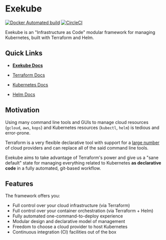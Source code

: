 # Exekube

[![Docker Automated build](https://img.shields.io/docker/automated/jrottenberg/ffmpeg.svg)](https://hub.docker.com/r/ilyasotkov/exekube/) [![CircleCI](https://circleci.com/gh/ilyasotkov/exekube/tree/develop.svg?style=svg)](https://circleci.com/gh/ilyasotkov/exekube/tree/develop)

Exekube is an "Infrastructure as Code" modular framework for managing Kubernetes, built with Terraform and Helm.

## Quick Links

- **[Exekube Docs](https://ilyasotkov.github.io/exekube/)**

- [Terraform Docs](https://www.terraform.io/docs/index.html)
- [Kubernetes Docs](https://kubernetes.io/docs/home/?path=users&persona=app-developer&level=foundational)
- [Helm Docs](https://docs.helm.sh/)

## Motivation

Using many command line tools and GUIs to manage cloud resources (`gcloud`, `aws`, `kops`) and Kubernetes resources (`kubectl`, `helm`) is tedious and error-prone.

Terraform is a very flexible declarative tool with support for a [large number](https://www.terraform.io/docs/providers/index.html) of cloud providers and can replace all of the said command line tools.

Exekube aims to take advantage of Terraform's power and give us a "sane default" state for managing everything related to Kubernetes **as declarative code** in a fully automated, git-based workflow.

## Features

The framework offers you:

- Full control over your cloud infrastructure (via Terraform)
- Full control over your container orchestration (via Terraform + Helm)
- Fully automated one-command-to-deploy experience
- Modular design and declarative model of management
- Freedom to choose a cloud provider to host Kubernetes
- Continuous integration (CI) facilities out of the box
